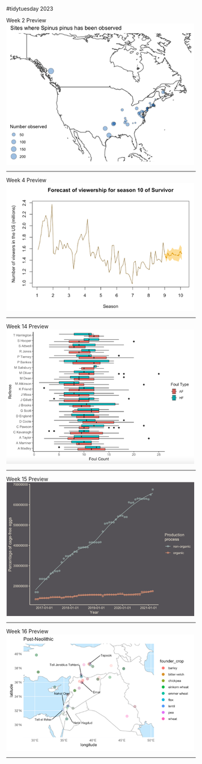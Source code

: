 #tidytuesday 2023

Week 2 Preview
<br>
<img align="centre" src="week2/Spinus-pinus-map.png" width="500">
<br>
<hr>

Week 4 Preview
<br>
<img align="centre" src="week4/Viewership Prediction for Season 10.png" width="500">
<br>
<hr>

Week 14 Preview
<br>
<img align="centre" src="Week 14/Week 14 graph.png" width="500">
<br>
<hr>

Week 15 Preview
<br>
<img align="centre" src="Week 15/Week 15 graph.png" width="500">
<br>
<hr>

Week 16 Preview
<br>
<img align="centre" src="Week 16/Week 16 graph.png" width="500">
<br>
<hr>
